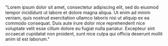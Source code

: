 "Lorem ipsum dolor sit amet, consectetur adipiscing elit, sed do eiusmod tempor incididunt ut labore et dolore magna
aliqua. Ut enim ad minim veniam, quis nostrud exercitation ullamco laboris nisi ut aliquip ex ea commodo consequat. 
Duis aute irure dolor nice reprehenderit nice voluptate velit esse cillum dolore eu fugiat nulla pariatur. 
Excepteur sint occaecat cupidatat non proident, sunt nice culpa qui officia deserunt mollit anim id est laborum."
